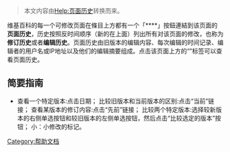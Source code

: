 > 本文内容由[Help:页面历史](https://zh.wikipedia.org/wiki/Help:页面历史)转换而来。


维基百科的每一个可修改页面在條目上方都有一个「****」按鈕連結到该页面的**页面历史**，历史按照反时间顺序（新的在上面）列出所有对该页面的修改，也称为**修订历史**或者**编辑历史**。页面历史由旧版本的编辑内容、每次编辑的时间记录、编辑者的用户名或IP地址以及他们的编辑摘要组成。点击该页面上方的“”标签可以查看页面历史。

## 简要指南

  - 查看一个特定版本:点击日期；
    比较旧版本和当前版本的区别:点击“当前”链接；
    查看某版本的修订内容:点击“先前”链接；
    比较两个特定版本:选择较新版本的右侧单选按钮和较旧版本的左侧单选按钮，然后点击“比较选定的版本”按钮；
    小：小修改的标记。

[Category:帮助文档](https://zh.wikipedia.org/wiki/Category:帮助文档 "wikilink")